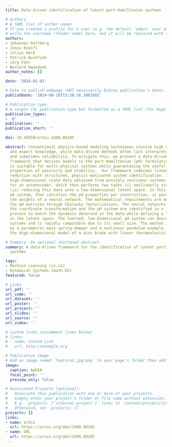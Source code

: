 ```yaml
---
title: Data-driven identification of latent port-Hamiltonian systems

# Authors
# A YAML list of author names
# If you created a profile for a user (e.g. the default `admin` user at `content/authors/admin/`), 
# write the username (folder name) here, and it will be replaced with their full name and linked to their profile.
authors:
- Johannes Rettberg
- Jonas Kneifl
- Julius Herb
- Patrick Buchfink
- Jörg Fehr
- Bernard Haasdonk
author_notes: []

date: '2024-01-01'

# Date to publish webpage (NOT necessarily Bibtex publication's date).
publishDate: '2024-08-16T13:20:16.108350Z'

# Publication type.
# A single CSL publication type but formatted as a YAML list (for Hugo requirements).
publication_types:
- '0'
publication: ''
publication_short: ''

doi: 10.48550/arXiv.2408.08185

abstract: Conventional physics-based modeling techniques involve high effort, e.g.,~time
  and expert knowledge, while data-driven methods often lack interpretability, structure,
  and sometimes reliability. To mitigate this, we present a data-driven system identification
  framework that derives models in the port-Hamiltonian (pH) formulation. This formulation
  is suitable for multi-physical systems while guaranteeing the useful system theoretical
  properties of passivity and stability.  Our framework combines linear and nonlinear
  reduction with structured, physics-motivated system identification. In this process,
  high-dimensional state data obtained from possibly nonlinear systems serves as input
  for an autoencoder, which then performs two tasks (i) nonlinearly transforming and
  (ii) reducing this data onto a low-dimensional latent space. In this space, a linear
  pH system, that satisfies the pH properties per construction, is parameterized by
  the weights of a neural network. The mathematical requirements are met by defining
  the pH matrices through Cholesky factorizations. The neural networks that define
  the coordinate transformation and the pH system are identified in a joint optimization
  process to match the dynamics observed in the data while defining a linear pH system
  in the latent space. The learned, low-dimensional pH system can describe even nonlinear
  systems and is rapidly computable due to its small size. The method is exemplified
  by a parametric mass-spring-damper and a nonlinear pendulum example, as well as
  the high-dimensional model of a disc brake with linear thermoelastic behavior.

# Summary. An optional shortened abstract.
summary: A data-driven framework for the identification of latent port-Hamiltonian
  systems

tags:
- Machine Learning (cs.LG)
- Dynamical Systems (math.DS)
featured: false

# Links
url_pdf: ''
url_code: ''
url_dataset: ''
url_poster: ''
url_project: ''
url_slides: ''
url_source: ''
url_video: ''

# Custom links (uncomment lines below)
# links:
# - name: Custom Link
#   url: http://example.org

# Publication image
# Add an image named `featured.jpg/png` to your page's folder then add a caption below.
image:
  caption: ApHIN
  focal_point: ''
  preview_only: false

# Associated Projects (optional).
#   Associate this publication with one or more of your projects.
#   Simply enter your project's folder or file name without extension.
#   E.g. `projects: ['internal-project']` links to `content/project/internal-project/index.md`.
#   Otherwise, set `projects: []`.
projects: []
links:
- name: arXiv
  url: https://arxiv.org/abs/2408.08185
- name: URL
  url: https://arxiv.org/abs/2408.08185
---
```



